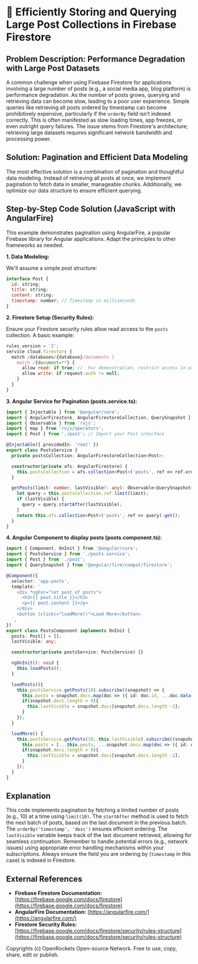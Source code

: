 # 🐞 Efficiently Storing and Querying Large Post Collections in Firebase Firestore


## Problem Description: Performance Degradation with Large Post Datasets

A common challenge when using Firebase Firestore for applications involving a large number of posts (e.g., a social media app, blog platform) is performance degradation.  As the number of posts grows, querying and retrieving data can become slow, leading to a poor user experience.  Simple queries like retrieving all posts ordered by timestamp can become prohibitively expensive, particularly if the `orderBy` field isn't indexed correctly. This is often manifested as slow loading times, app freezes, or even outright query failures. The issue stems from Firestore's architecture; retrieving large datasets requires significant network bandwidth and processing power.

## Solution: Pagination and Efficient Data Modeling

The most effective solution is a combination of pagination and thoughtful data modeling.  Instead of retrieving all posts at once, we implement pagination to fetch data in smaller, manageable chunks.  Additionally, we optimize our data structure to ensure efficient querying.

## Step-by-Step Code Solution (JavaScript with AngularFire)

This example demonstrates pagination using AngularFire, a popular Firebase library for Angular applications.  Adapt the principles to other frameworks as needed.

**1. Data Modeling:**

We'll assume a simple post structure:

```javascript
interface Post {
  id: string;
  title: string;
  content: string;
  timestamp: number; // Timestamp in milliseconds
}
```

**2.  Firestore Setup (Security Rules):**

Ensure your Firestore security rules allow read access to the `posts` collection.  A basic example:

```javascript
rules_version = '2';
service cloud.firestore {
  match /databases/{database}/documents {
    match /{document=**} {
      allow read: if true; //  For demonstration, restrict access in production
      allow write: if request.auth != null;
    }
  }
}
```

**3. Angular Service for Pagination (posts.service.ts):**

```typescript
import { Injectable } from '@angular/core';
import { AngularFirestore, AngularFirestoreCollection, QuerySnapshot } from '@angular/fire/compat/firestore';
import { Observable } from 'rxjs';
import { map } from 'rxjs/operators';
import { Post } from './post'; // Import your Post interface

@Injectable({ providedIn: 'root' })
export class PostsService {
  private postsCollection: AngularFirestoreCollection<Post>;

  constructor(private afs: AngularFirestore) {
    this.postsCollection = afs.collection<Post>('posts', ref => ref.orderBy('timestamp', 'desc')); //Order by timestamp descending. Ensure timestamp is indexed in Firestore
  }

  getPosts(limit: number, lastVisible?: any): Observable<QuerySnapshot<Post>> {
    let query = this.postsCollection.ref.limit(limit);
    if (lastVisible) {
      query = query.startAfter(lastVisible);
    }
    return this.afs.collection<Post>('posts', ref => query).get();
  }
}
```

**4. Angular Component to display posts (posts.component.ts):**

```typescript
import { Component, OnInit } from '@angular/core';
import { PostsService } from './posts.service';
import { Post } from './post';
import { QuerySnapshot } from '@angular/fire/compat/firestore';

@Component({
  selector: 'app-posts',
  template: `
    <div *ngFor="let post of posts">
      <h3>{{ post.title }}</h3>
      <p>{{ post.content }}</p>
    </div>
    <button (click)="loadMore()">Load More</button>
  `,
})
export class PostsComponent implements OnInit {
  posts: Post[] = [];
  lastVisible: any;

  constructor(private postsService: PostsService) {}

  ngOnInit(): void {
    this.loadPosts();
  }

  loadPosts(){
    this.postsService.getPosts(10).subscribe((snapshot) => {
      this.posts = snapshot.docs.map(doc => ({ id: doc.id, ...doc.data() }));
      if(snapshot.docs.length > 0){
        this.lastVisible = snapshot.docs[snapshot.docs.length -1];
      }
    });
  }

  loadMore() {
    this.postsService.getPosts(10, this.lastVisible).subscribe((snapshot) => {
      this.posts = [...this.posts, ...snapshot.docs.map(doc => ({ id: doc.id, ...doc.data() }))];
      if(snapshot.docs.length > 0){
        this.lastVisible = snapshot.docs[snapshot.docs.length -1];
      }
    });
  }
}
```

## Explanation

This code implements pagination by fetching a limited number of posts (e.g., 10) at a time using `limit(10)`. The `startAfter` method is used to fetch the next batch of posts, based on the last document in the previous batch.  The `orderBy('timestamp', 'desc')` ensures efficient ordering.  The `lastVisible` variable keeps track of the last document retrieved, allowing for seamless continuation.  Remember to handle potential errors (e.g., network issues) using appropriate error handling mechanisms within your subscriptions.  Always ensure the field you are ordering by (`timestamp` in this case) is indexed in Firestore.


## External References

* **Firebase Firestore Documentation:** [https://firebase.google.com/docs/firestore](https://firebase.google.com/docs/firestore)
* **AngularFire Documentation:** [https://angularfire.com/](https://angularfire.com/)
* **Firestore Security Rules:** [https://firebase.google.com/docs/firestore/security/rules-structure](https://firebase.google.com/docs/firestore/security/rules-structure)


Copyrights (c) OpenRockets Open-source Network. Free to use, copy, share, edit or publish.

